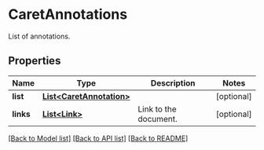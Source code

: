 
# CaretAnnotations
List of annotations.

## Properties
Name | Type | Description | Notes
------------ | ------------- | ------------- | -------------
**list** | [**List&lt;CaretAnnotation&gt;**](CaretAnnotation.md) |  | [optional]
**links** | [**List&lt;Link&gt;**](Link.md) | Link to the document. | [optional]


[[Back to Model list]](../README.md#documentation-for-models) [[Back to API list]](../README.md#documentation-for-api-endpoints) [[Back to README]](../README.md)


